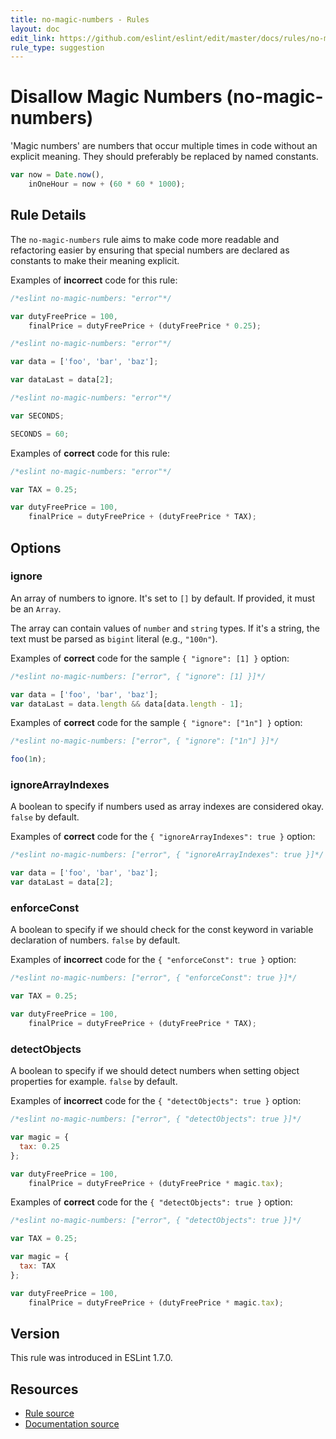 ```yaml
---
title: no-magic-numbers - Rules
layout: doc
edit_link: https://github.com/eslint/eslint/edit/master/docs/rules/no-magic-numbers.md
rule_type: suggestion
---
```

<!-- Note: No pull requests accepted for this file. See README.md in the root directory for details. -->

# Disallow Magic Numbers (no-magic-numbers)

'Magic numbers' are numbers that occur multiple times in code without an explicit meaning.
They should preferably be replaced by named constants.

```js
var now = Date.now(),
    inOneHour = now + (60 * 60 * 1000);
```

## Rule Details

The `no-magic-numbers` rule aims to make code more readable and refactoring easier by ensuring that special numbers
are declared as constants to make their meaning explicit.

Examples of **incorrect** code for this rule:

```js
/*eslint no-magic-numbers: "error"*/

var dutyFreePrice = 100,
    finalPrice = dutyFreePrice + (dutyFreePrice * 0.25);
```

```js
/*eslint no-magic-numbers: "error"*/

var data = ['foo', 'bar', 'baz'];

var dataLast = data[2];
```

```js
/*eslint no-magic-numbers: "error"*/

var SECONDS;

SECONDS = 60;
```

Examples of **correct** code for this rule:

```js
/*eslint no-magic-numbers: "error"*/

var TAX = 0.25;

var dutyFreePrice = 100,
    finalPrice = dutyFreePrice + (dutyFreePrice * TAX);
```

## Options

### ignore

An array of numbers to ignore. It's set to `[]` by default.
If provided, it must be an `Array`.

The array can contain values of `number` and `string` types.
If it's a string, the text must be parsed as `bigint` literal (e.g., `"100n"`).

Examples of **correct** code for the sample `{ "ignore": [1] }` option:

```js
/*eslint no-magic-numbers: ["error", { "ignore": [1] }]*/

var data = ['foo', 'bar', 'baz'];
var dataLast = data.length && data[data.length - 1];
```

Examples of **correct** code for the sample `{ "ignore": ["1n"] }` option:

```js
/*eslint no-magic-numbers: ["error", { "ignore": ["1n"] }]*/

foo(1n);
```

### ignoreArrayIndexes

A boolean to specify if numbers used as array indexes are considered okay. `false` by default.

Examples of **correct** code for the `{ "ignoreArrayIndexes": true }` option:

```js
/*eslint no-magic-numbers: ["error", { "ignoreArrayIndexes": true }]*/

var data = ['foo', 'bar', 'baz'];
var dataLast = data[2];
```

### enforceConst

A boolean to specify if we should check for the const keyword in variable declaration of numbers. `false` by default.

Examples of **incorrect** code for the `{ "enforceConst": true }` option:

```js
/*eslint no-magic-numbers: ["error", { "enforceConst": true }]*/

var TAX = 0.25;

var dutyFreePrice = 100,
    finalPrice = dutyFreePrice + (dutyFreePrice * TAX);
```

### detectObjects

A boolean to specify if we should detect numbers when setting object properties for example. `false` by default.

Examples of **incorrect** code for the `{ "detectObjects": true }` option:

```js
/*eslint no-magic-numbers: ["error", { "detectObjects": true }]*/

var magic = {
  tax: 0.25
};

var dutyFreePrice = 100,
    finalPrice = dutyFreePrice + (dutyFreePrice * magic.tax);
```

Examples of **correct** code for the `{ "detectObjects": true }` option:

```js
/*eslint no-magic-numbers: ["error", { "detectObjects": true }]*/

var TAX = 0.25;

var magic = {
  tax: TAX
};

var dutyFreePrice = 100,
    finalPrice = dutyFreePrice + (dutyFreePrice * magic.tax);
```

## Version

This rule was introduced in ESLint 1.7.0.

## Resources

* [Rule source](https://github.com/eslint/eslint/tree/master/lib/rules/no-magic-numbers.js)
* [Documentation source](https://github.com/eslint/eslint/tree/master/docs/rules/no-magic-numbers.md)
